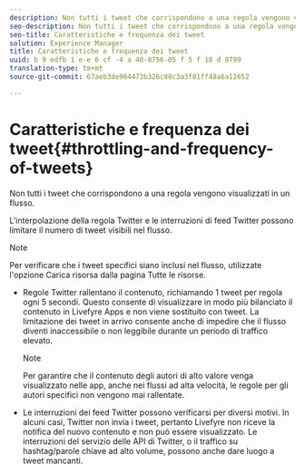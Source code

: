 ```yaml
---
description: Non tutti i tweet che corrispondono a una regola vengono visualizzati in un flusso.
seo-description: Non tutti i tweet che corrispondono a una regola vengono visualizzati in un flusso.
seo-title: Caratteristiche e frequenza dei tweet
solution: Experience Manager
title: Caratteristiche e frequenza dei tweet
uuid: b 9 edfb 1 e-e 6 cf -4 a 48-8756-05 f 5 f 18 d 8799
translation-type: tm+mt
source-git-commit: 67aeb3de964473b326c88c3a3f81ff48a6a12652

---
```



# Caratteristiche e frequenza dei tweet{#throttling-and-frequency-of-tweets}

Non tutti i tweet che corrispondono a una regola vengono visualizzati in un flusso.

L&#39;interpolazione della regola Twitter e le interruzioni di feed Twitter possono limitare il numero di tweet visibili nel flusso.

>[!NOTE]
>
>Per verificare che i tweet specifici siano inclusi nel flusso, utilizzate l&#39;opzione Carica risorsa dalla pagina Tutte le risorse.

* Regole Twitter rallentano il contenuto, richiamando 1 tweet per regola ogni 5 secondi. Questo consente di visualizzare in modo più bilanciato il contenuto in Livefyre Apps e non viene sostituito con tweet. La limitazione dei tweet in arrivo consente anche di impedire che il flusso diventi inaccessibile o non leggibile durante un periodo di traffico elevato.

   >[!NOTE]
   >
   >Per garantire che il contenuto degli autori di alto valore venga visualizzato nelle app, anche nei flussi ad alta velocità, le regole per gli autori specifici non vengono mai rallentate.

* Le interruzioni dei feed Twitter possono verificarsi per diversi motivi. In alcuni casi, Twitter non invia i tweet, pertanto Livefyre non riceve la notifica del nuovo contenuto e non può essere visualizzato. Le interruzioni del servizio delle API di Twitter, o il traffico su hashtag/parole chiave ad alto volume, possono anche dare luogo a tweet mancanti.

